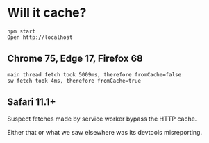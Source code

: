 # Will it cache?

```
npm start
Open http://localhost
```


## Chrome 75, Edge 17, Firefox 68
```
main thread fetch took 5009ms, therefore fromCache=false
sw fetch took 4ms, therefore fromCache=true
```


## Safari 11.1+
Suspect fetches made by service worker bypass the HTTP cache.

Either that or what we saw elsewhere was its devtools misreporting.
